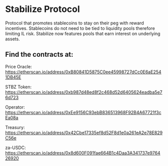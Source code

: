 # Stabilize Protocol
Protocol that promotes stablecoins to stay on their peg with reward incentives. Stablecoins do not need to be tied to liquidity pools therefore limiting IL risk. Stabilize now features pools that earn interest on underlying assets.

## Find the contracts at:
Price Oracle: https://etherscan.io/address/0xB80841D5875C0ee45998727dCc0E6aE2541DB45E

STBZ Token: https://etherscan.io/address/0xb987d48ed8f2c468d52d6405624eadba5e76d723

Operator: https://etherscan.io/address/0xEe9156C93ebB836513968F92B4A67721f3cEa08a

Treasury: https://etherscan.io/address/0x42Cbe17335ef8d52F8d1e0a261eA2e78E829C56e

za-USDC: https://etherscan.io/address/0x8d600F091fae664B1c4Daa3A341737e976426920
